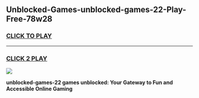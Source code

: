 
## Unblocked-Games-unblocked-games-22-Play-Free-78w28
<h3>
<a href="https://premium76.site?title=unblocked-games-22&ref=21A">CLICK TO PLAY</a></h3>
<hr>

<h3>
<a href="https://premium76.site?title=unblocked-games-22&ref=21A">CLICK 2 PLAY</a>
  
</h3>

<a href="https://premium76.site?title=unblocked-games-22&ref=21A"><img src="https://clearcache.store/games.png"></a>


**unblocked-games-22 games unblocked: Your Gateway to Fun and Accessible Online Gaming**
